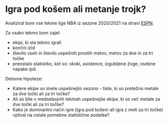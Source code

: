 # Igra pod košem ali metanje trojk?

Analiziral bom vse tekme lige NBA iz sezone 2020/2021 na strani
[ESPN](https://www.espn.com/nba/scoreboard).

Za vsako tekmo bom zajel:
* ekipi, ki sta tekmo igrali
* končni izid
* število vseh in število uspešnih prostih metov, metov za dve in za tri točke 
* preostalo statistiko, kot so: skoki, asistence, izgubljene žoge, osebne napake ipd.

Delovne hipoteze:
* Katere ekipe so imele uspešnejšo sezono - tiste, ki so pretežno metale za dve točki ali za tri točke?
* Ali so bile v medsebojnih tekmah uspešnejše ekipe, ki so več metale za dve točki ali za tri točke?
* Kako je dominantni način igre (igra pod košem ali igra z meti za tri točke) vplival na ostale pomebne statistične podatke?